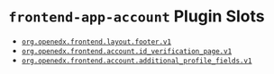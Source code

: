 # `frontend-app-account` Plugin Slots

* [`org.openedx.frontend.layout.footer.v1`](./FooterSlot/)
* [`org.openedx.frontend.account.id_verification_page.v1`](./IdVerificationPageSlot/)
* [`org.openedx.frontend.account.additional_profile_fields.v1`](./AdditionalProfileFieldsSlot/)

